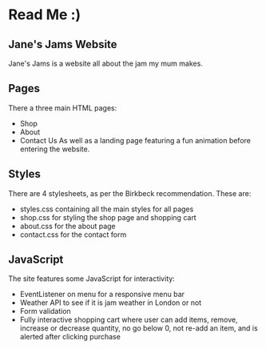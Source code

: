# Read Me :)

## Jane's Jams Website

Jane's Jams is a website all about the jam my mum makes. 

## Pages

There a three main HTML pages:
* Shop
* About
* Contact Us
As well as a landing page featuring a fun animation before entering the website.

## Styles

There are 4 stylesheets, as per the Birkbeck recommendation. These are:
* styles.css containing all the main styles for all pages
* shop.css for styling the shop page and shopping cart
* about.css for the about page
* contact.css for the contact form

## JavaScript

The site features some JavaScript for interactivity:
* EventListener on menu for a responsive menu bar
* Weather API to see if it is jam weather in London or not
* Form validation
* Fully interactive shopping cart where user can add items, remove, increase or decrease quantity, no go below 0, not re-add an item, and is alerted after clicking purchase
